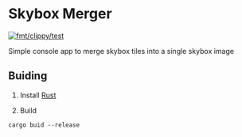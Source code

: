 # Skybox Merger
[![fmt/clippy/test](https://github.com/d3-dmitriy-onypko/skybox_composer/actions/workflows/ci.yml/badge.svg)](https://github.com/d3-dmitriy-onypko/skybox_composer/actions/workflows/ci.yml)

Simple console app to merge skybox tiles into a single skybox image

## Buiding
1. Install [Rust]

1. Build

```shell
cargo buid --release
```


[Rust]:<https://www.rust-lang.org/tools/install>

